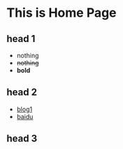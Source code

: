 # This is Home Page

## head 1

* nothing
* ~~nothing~~
* **bold**

## head 2

* [blog1](https://zheng-kai.github.io/blog1)
* [baidu](https://www.baidu.com)

## head 3





